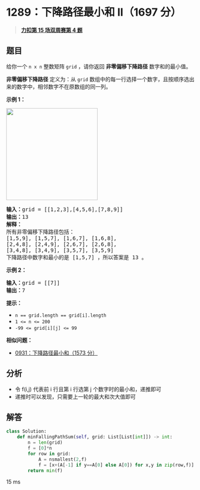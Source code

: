 # 1289：下降路径最小和  II（1697 分）


> <u>**[力扣第 15 场双周赛第 4 题](https://leetcode.cn/problems/minimum-falling-path-sum-ii/)**</u>

## 题目

<p>给你一个 <code>n x n</code> 整数矩阵 <code>grid</code> ，请你返回 <strong>非零偏移下降路径</strong> 数字和的最小值。</p>

<p><strong>非零偏移下降路径</strong> 定义为：从 <code>grid</code> 数组中的每一行选择一个数字，且按顺序选出来的数字中，相邻数字不在原数组的同一列。</p>



<p><strong class="example">示例 1：</strong></p>

<p><img alt="" src="https://assets.leetcode.com/uploads/2021/08/10/falling-grid.jpg" style="width: 244px; height: 245px;" /></p>

<pre>
<strong>输入：</strong>grid = [[1,2,3],[4,5,6],[7,8,9]]
<strong>输出：</strong>13
<strong>解释：</strong>
所有非零偏移下降路径包括：
[1,5,9], [1,5,7], [1,6,7], [1,6,8],
[2,4,8], [2,4,9], [2,6,7], [2,6,8],
[3,4,8], [3,4,9], [3,5,7], [3,5,9]
下降路径中数字和最小的是 [1,5,7] ，所以答案是 13 。
</pre>

<p><strong class="example">示例 2：</strong></p>

<pre>
<strong>输入：</strong>grid = [[7]]
<strong>输出：</strong>7
</pre>



<p><strong>提示：</strong></p>

<ul>
<li><code>n == grid.length == grid[i].length</code></li>
<li><code>1 &lt;= n &lt;= 200</code></li>
<li><code>-99 &lt;= grid[i][j] &lt;= 99</code></li>
</ul>


**相似问题：**
- [0931：下降路径最小和（1573 分）](/leetcode/0931)


## 分析

- 令 f(i,j) 代表前 i 行且第 i 行选第 j 个数字时的最小和，递推即可
- 递推时可以发现，只需要上一轮的最大和次大值即可

## 解答


```python
class Solution:
    def minFallingPathSum(self, grid: List[List[int]]) -> int:
        n = len(grid)
        f = [0]*n
        for row in grid:
            A = nsmallest(2,f)
            f = [x+(A[-1] if y==A[0] else A[0]) for x,y in zip(row,f)]
        return min(f)
```
15 ms
